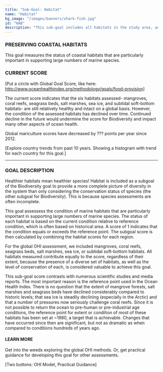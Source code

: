 ```yaml
---
title: "Sub-Goal: Habitat"
name: "Habitat"
bg_image: "/images/banners/shark-fish.jpg"
id: "HAB"
description: "This sub-goal includes all habitats in the study area, and assess their health condition and coverage area."
---
```


### PRESERVING COASTAL HABITATS

This goal measures the status of coastal habitats that are particularly important in supporting large numbers of marine species. 

### CURRENT SCORE

[Put a circle with Global Goal Score, like here: http://www.oceanhealthindex.org/methodology/goals/food-provision]

The current score indicates that the six habitats assessed- mangroves, coral reefs, seagrass beds, salt marshes, sea ice, and subtidal soft-bottom habitats- are still relatively healthy and intact on a global basis. However, the condition of the assessed habitats has declined over time. Continued decline in the future would undermine the score for Biodiversity and impact many other aspects of ocean health.


Global mariculture scores have decreased by ??? points per year since 2012.

[Explore country trends from past 10 years. Showing a histogram with trend for each country for this goal.]

----

### GOAL DESCRIPTION

Healthier habitats mean healthier species! Habitat is included as a subgoal of the Biodiversity goal to provide a more complete picture of diversity in the system than only considering the conservation status of species (the other subgoal for Biodiversity). This is because species assessments are often incomplete.  

This goal assessess the condition of marine habitats that are particularly important in supporting large numbers of marine species.  The status of each habitat is based on the current condition relative to reference condition, which is often based on historical area. A score of 1 indicates that the condition equals or exceeds the reference point.  The subgoal score is then calculated by combining the habitat scores for each region.   

For the global OHI assessment, we included mangroves, coral reefs, seagrass beds, salt marshes, sea ice, or subtidal soft-bottom habitats.  All habitats measured contribute equally to the score, regardless of their extent, because the presence of a diverse set of habitats, as well as the level of conservation of each, is considered valuable to achieve this goal. 

This sub-goal score contrasts with numerous scientific studies and media reports. The most important reason is the reference point used in the Ocean Health Index. There is no question that the extent of mangrove forests, salt marshes and seagrass beds have declined considerably compared to historic levels; that sea ice is steadily declining (especially in the Arctic) and that a number of pressures now seriously challenge coral reefs. Since it is not possible to return the ocean to pre-human or pre-industrial age conditions, the reference point for extent or condition of most of these habitats has been set at ~1980, a target that is achievable. Changes that have occurred since then are significant, but not as dramatic as when compared to conditions hundreds of years ago.


#### LEARN MORE
Get into the weeds exploring the global OHI methods.  Or, get practical guidance for developing this goal for other assessments.

[Two buttons: OHI Model, Practical Guidance]